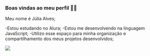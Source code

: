 ### Boas vindas ao meu perfil 💙👋

Meu nome é Júlia Alves;

-Estou estudando no Alura;
-Estou me desenvolvendo na linguagem JavaScript;
-Utilizo esse espaço para minha organizaçâo e compartilhamento dos meus projetos desenvolvidos;

![](https://tenor.com/pt-BR/view/spongebob-spongebob-meme-spongebob-mafia-mafia-money-gif-12714856527416165903)

